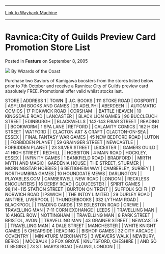 
---
[Link to Wayback Machine](https://web.archive.org/web/20211027051421/https://magic.wizards.com/en/articles/archive/feature/ravnicacity-guilds-preview-card-promotion-store-list-2005-09-08)

[_metadata_:wayback_url]:- "https://magic.wizards.com/en/articles/archive/feature/ravnicacity-guilds-preview-card-promotion-store-list-2005-09-08"
[_metadata_:wayback_raw_url]:- "https://web.archive.org/web/20211027051421id_/https://magic.wizards.com/en/articles/archive/feature/ravnicacity-guilds-preview-card-promotion-store-list-2005-09-08"
[_metadata_:wayback_capture_timestamp]:- "2021-10-27 05:14:21+00:00"
[_metadata_:description]:- "Purchase two Saviors of Kamigawa boosters from the stores listed below prior to 7th October and receive a Ravnica: City of Guilds preview card absolutely FREE. Promotional offer valid whilst stocks last. STOREADDRESS 1 TOWN J.C."
[_metadata_:generator]:- "Drupal 7 (http://drupal.org)"
---


Ravnica:City of Guilds Preview Card Promotion Store List
========================================================



 Posted in **Feature**
 on September 8, 2005 






![](https://media.magic.wizards.com/styles/auth_small/public/images/person/wizards_author.jpg)
By Wizards of the Coast











Purchase two Saviors of Kamigawa boosters from the stores listed below prior to 7th October and receive a Ravnica: City of Guilds preview card absolutely FREE. Promotional offer valid whilst stocks last.




 STORE | ADDRESS 1  | TOWN ||  J.C. BOOKS | 111 STOKE ROAD | GOSPORT |
| ASYLUM BOOKS AND GAMES | 29 ADELPHI | ABERDEEN |
| AUTOMATIC COMICS | 17 PICKWICK ROAD | CORSHAM |
| BATTLE HEAVEN | 10 KINGSDALE ROAD | LANCASTER |
| BLACK LION GAMES | 90 BUCCLEUCH STREET | EDINBURGH |
| BLACKWELLS | 142-143 FRIAR STREET | READING |
| BOOKWORM | 1 SPA LANE | RETFORD |
| CALAMITY COMICS | 162 HIGH STREET | WATFORD |
| CLACTON ART & CRAFT | CLACTON-ON-SEA | ESSEX |
| FINAL FANTASY WAR GAMES | 45 NEW BEDFORD ROAD | LUTON |
| FORBIDDEN PLANET | 59 GRAINGER STREET | NEWCASTLE |
| FORBIDDEN PLANET | 23 SILVER STREET | LEICESTER |
| GAMERS GUILD | 41 HIGH STREET | REDHILL |
| HOBBITON | 4 MAIN ROAD | HOCKLEY, ESSEX |
| INFINITY GAMES | 1 BANKFIELD ROAD | BRADFORD |
| MIRTH MYTH AND MAGIC | GARDENIA HOUSE | THE STREET, STURMER |
| MORNINGSTAR HOBBIES | 6 BEITIGHEIM WAY | CAMBERLEY, SURREY |
| NORTHUMBRIA GAMES | 10 HOUNDGATE MEWS | DARLINGTON |
| PLAYABLES.COM | CAMBERWELL NEW ROAD | LONDON |
| RECKLESS ENCOUNTERS | 16 DERBY ROAD | GLOUCESTER |
| SPIRIT GAMES | 98,114+115 STATION STREET | BURTON ON TRENT |
| SUFFOLK SCI FI | 17 NORWICH ROAD | IPSWICH |
| THE INTOY LIMITED | 29 DURLEY ROAD | AINTREE, LIVERPOOL |
| THUNDERBOOKS | 332 LYTHAM ROAD | BLACKPOOL |
| TRADING CARDS | 131 EDLESTON ROAD | CREWE |
| TRAVELLING MAN | 7-11 CORN EXCHANGE  | LEEDS |
| TRAVELLING MAN | 16 ANGEL ROW | NOTTINGHAM |
| TRAVELLING MAN | 8 PARK STREET | BRISTOL, AVON |
| TRAVELLING MAN | 43 GRAINER STREET | NEWCASTLE |
| TRAVELLING MAN | 4 DALE STREET | MANCHESTER |
| WHITE KNIGHT GAMES | 5 CHEAPSIDE | READING |
| BISHOP GAMES | 32 CITY ARCADE | COVENTRY |
| MINIATURE MERCHANTS | 3 WEAVERS WALK | NEWBURY, BERKS |
| MCCBAUK | 3 FOX GROVE | KNUTSFORD, CHESHIRE |
| AND SO IT BEGINS | 73 ST. MARYS ROAD | EALING, LONDON |
|  |







